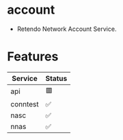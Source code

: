 # account
- Retendo Network Account Service.

# Features
| Service        | Status       |
| -------------- | ------------ |
| api            | 🟥           |
| conntest       | ✅           |
| nasc           | ✅           |
| nnas           | ✅           |
